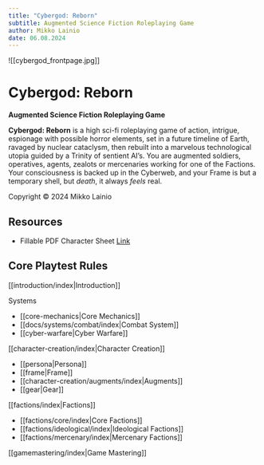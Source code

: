 ```yaml
---
title: "Cybergod: Reborn"
subtitle: Augmented Science Fiction Roleplaying Game
author: Mikko Lainio
date: 06.08.2024
---
```

![[cybergod_frontpage.jpg]]
# Cybergod: Reborn
**Augmented Science Fiction Roleplaying Game**

**Cybergod: Reborn** is a high sci-fi roleplaying game of action, intrigue, espionage with possible horror elements, set in a future timeline of Earth, ravaged by nuclear cataclysm, then rebuilt into a marvelous technological utopia guided by a Trinity of sentient AI’s. You are augmented soldiers, operatives, agents, zealots or mercenaries working for one of the Factions. Your consciousness is backed up in the Cyberweb, and your Frame is but a temporary shell, but *death*, it always *feels* real.

Copyright © 2024 Mikko Lainio

## Resources

- Fillable PDF Character Sheet [Link](https://mega.nz/file/8CInjCRY#nyrAXucZMZXXI7b4rdbJRgturSUOmvuCL2etndbj9zQ)

## Core Playtest Rules

[[introduction/index|Introduction]]

Systems

- [[core-mechanics|Core Mechanics]]
- [[docs/systems/combat/index|Combat System]]
- [[cyber-warfare|Cyber Warfare]]

[[character-creation/index|Character Creation]]

- [[persona|Persona]]
- [[frame|Frame]]
- [[character-creation/augments/index|Augments]]
- [[gear|Gear]]

[[factions/index|Factions]]

- [[factions/core/index|Core Factions]]
- [[factions/ideological/index|Ideological Factions]]
- [[factions/mercenary/index|Mercenary Factions]]

[[gamemastering/index|Game Mastering]]



